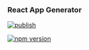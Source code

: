 ### React App Generator
[![publish](https://github.com/ynden/generator-react-app/workflows/Publish%20npm%20package/badge.svg?branch=master)](https://github.com/ynden/generator-react-app/workflows/Publish%20npm%20package/badge.svg?branch=master)

[![npm version](https://badge.fury.io/js/generator-react-app.svg)](https://badge.fury.io/js/generator-react-app)